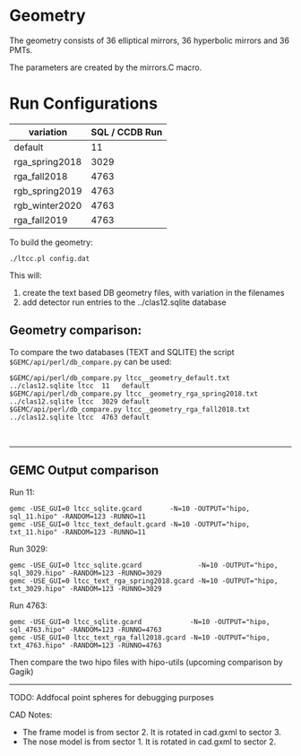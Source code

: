 # Geometry

The geometry consists of 36 elliptical mirrors, 36 hyperbolic mirrors
and 36 PMTs.

The parameters are created by the mirrors.C macro.

# Run Configurations

| variation      | SQL / CCDB Run | 
|----------------|----------------|
| default        | 11             | 
| rga_spring2018 | 3029           | 
| rga_fall2018   | 4763           | 
| rgb_spring2019 | 4763           | 
| rgb_winter2020 | 4763           | 
| rga_fall2019   | 4763           | 

To build the geometry:

````./ltcc.pl config.dat````

This will:

1. create the text based DB geometry files, with variation in the filenames
2. add detector run entries to the ../clas12.sqlite database

## Geometry comparison:

To compare the two databases (TEXT and SQLITE) the script ` $GEMC/api/perl/db_compare.py` can be used:

````
$GEMC/api/perl/db_compare.py ltcc__geometry_default.txt        ../clas12.sqlite ltcc  11   default
$GEMC/api/perl/db_compare.py ltcc__geometry_rga_spring2018.txt ../clas12.sqlite ltcc  3029 default
$GEMC/api/perl/db_compare.py ltcc__geometry_rga_fall2018.txt   ../clas12.sqlite ltcc  4763 default
````

<br/>

---

## GEMC Output comparison

Run 11:

```
gemc -USE_GUI=0 ltcc_sqlite.gcard       -N=10 -OUTPUT="hipo, sql_11.hipo" -RANDOM=123 -RUNNO=11  
gemc -USE_GUI=0 ltcc_text_default.gcard -N=10 -OUTPUT="hipo, txt_11.hipo" -RANDOM=123 -RUNNO=11  
```

Run 3029:

```
gemc -USE_GUI=0 ltcc_sqlite.gcard              -N=10 -OUTPUT="hipo, sql_3029.hipo" -RANDOM=123 -RUNNO=3029
gemc -USE_GUI=0 ltcc_text_rga_spring2018.gcard -N=10 -OUTPUT="hipo, txt_3029.hipo" -RANDOM=123 -RUNNO=3029
```

Run 4763:

```
gemc -USE_GUI=0 ltcc_sqlite.gcard            -N=10 -OUTPUT="hipo, sql_4763.hipo" -RANDOM=123 -RUNNO=4763
gemc -USE_GUI=0 ltcc_text_rga_fall2018.gcard -N=10 -OUTPUT="hipo, txt_4763.hipo" -RANDOM=123 -RUNNO=4763
```

Then compare the two hipo files with hipo-utils (upcoming comparison by Gagik)


---

TODO: Addfocal point spheres for debugging purposes

CAD Notes:

- The frame model is from sector 2. It is rotated in cad.gxml to sector 3.
- The nose model is from sector 1. It is rotated in cad.gxml to sector 2.

